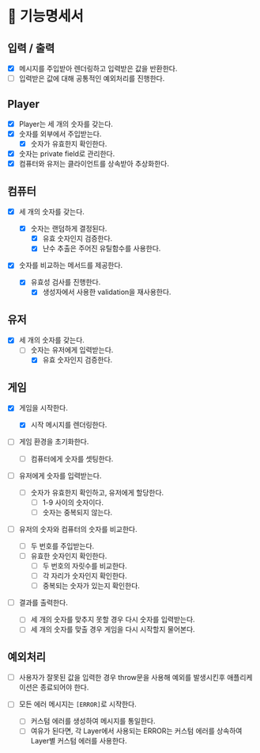 # 🚀 기능명세서

## 입력 / 출력

- [x] 메시지를 주입받아 렌더링하고 입력받은 값을 반환한다.
- [ ] 입력받은 값에 대해 공통적인 예외처리를 진행한다.

## Player

- [x] Player는 세 개의 숫자를 갖는다.
- [x] 숫자를 외부에서 주입받는다.
  - [x] 숫자가 유효한지 확인한다.
- [x] 숫자는 private field로 관리한다.
- [x] 컴퓨터와 유저는 클라이언트를 상속받아 추상화한다.

## 컴퓨터

- [x] 세 개의 숫자를 갖는다.

  - [x] 숫자는 랜덤하게 결정된다.
    - [x] 유효 숫자인지 검증한다.
    - [x] 난수 추출은 주어진 유틸함수를 사용한다.

- [x] 숫자를 비교하는 메서드를 제공한다.
  - [x] 유효성 검사를 진행한다.
    - [x] 생성자에서 사용한 validation을 재사용한다.

## 유저

- [x] 세 개의 숫자를 갖는다.
  - [ ] 숫자는 유저에게 입력받는다.
    - [x] 유효 숫자인지 검증한다.

## 게임

- [x] 게임을 시작한다.

  - [x] 시작 메시지를 렌더링한다.

- [ ] 게임 환경을 초기화한다.

  - [ ] 컴퓨터에게 숫자를 셋팅한다.

- [ ] 유저에게 숫자를 입력받는다.

  - [ ] 숫자가 유효한지 확인하고, 유저에게 할당한다.
    - [ ] 1-9 사이의 숫자이다.
    - [ ] 숫자는 중복되지 않는다.

- [ ] 유저의 숫자와 컴퓨터의 숫자를 비교한다.
  - [ ] 두 번호를 주입받는다.
  - [ ] 유효한 숫자인지 확인한다.
    - [ ] 두 번호의 자릿수를 비교한다.
    - [ ] 각 자리가 숫자인지 확인한다.
    - [ ] 중복되는 숫자가 있는지 확인한다.
- [ ] 결과를 출력한다.
  - [ ] 세 개의 숫자를 맞추지 못할 경우 다시 숫자를 입력받는다.
  - [ ] 세 개의 숫자를 맞출 경우 게임을 다시 시작할지 물어본다.

## 예외처리

- [ ] 사용자가 잘못된 값을 입력한 경우 throw문을 사용해 예외를 발생시킨후 애플리케이션은 종료되어야 한다.

- [ ] 모든 에러 메시지는 `[ERROR]`로 시작한다.
  - [ ] 커스텀 에러를 생성하여 메시지를 통일한다.
  * [ ] 여유가 된다면, 각 Layer에서 사용되는 ERROR는 커스텀 에러를 상속하여 Layer별 커스텀 에러를 사용한다.
